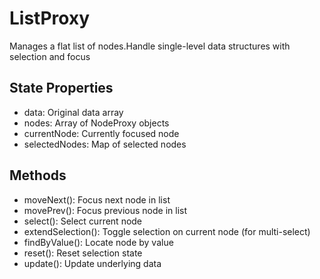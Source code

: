 # ListProxy

Manages a flat list of nodes.Handle single-level data structures with selection and focus

## State Properties

- data: Original data array
- nodes: Array of NodeProxy objects
- currentNode: Currently focused node
- selectedNodes: Map of selected nodes

## Methods

- moveNext(): Focus next node in list
- movePrev(): Focus previous node in list
- select(): Select current node
- extendSelection(): Toggle selection on current node (for multi-select)
- findByValue(): Locate node by value
- reset(): Reset selection state
- update(): Update underlying data
